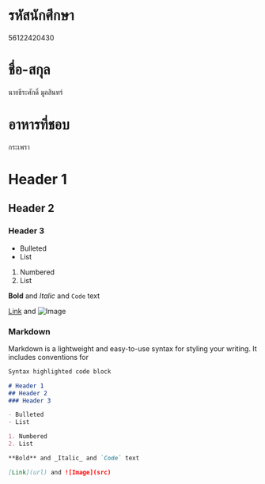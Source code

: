 # รหัสนักศึกษา
56122420430
# ชื่อ-สกุล
นายธีระศักดิ์ มูลสินทร์
# อาหารที่ชอบ
กระเพรา
# Header 1
## Header 2
### Header 3

- Bulleted
- List

1. Numbered
2. List

**Bold** and _Italic_ and `Code` text

[Link](url) and ![Image](src)

### Markdown

Markdown is a lightweight and easy-to-use syntax for styling your writing. It includes conventions for

```markdown
Syntax highlighted code block

# Header 1
## Header 2
### Header 3

- Bulleted
- List

1. Numbered
2. List

**Bold** and _Italic_ and `Code` text

[Link](url) and ![Image](src)
